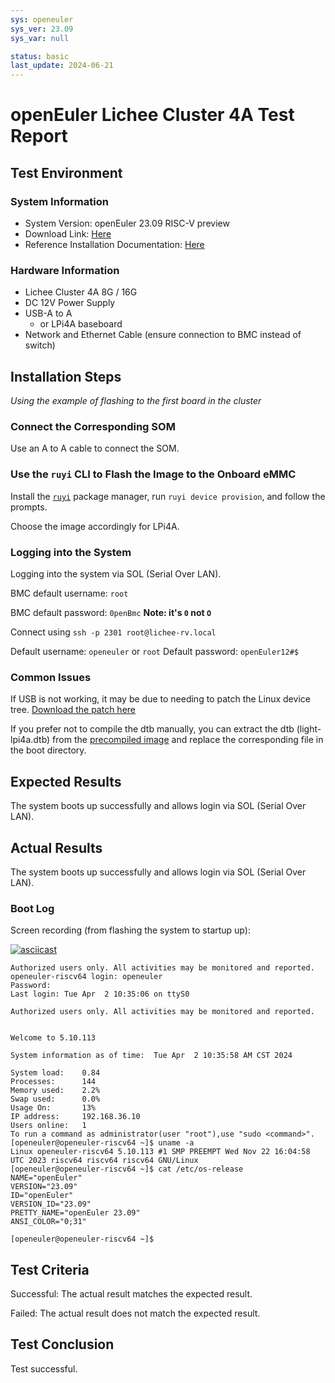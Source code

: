 ```yaml
---
sys: openeuler
sys_ver: 23.09
sys_var: null

status: basic
last_update: 2024-06-21
---
```


# openEuler Lichee Cluster 4A Test Report

## Test Environment

### System Information

- System Version: openEuler 23.09 RISC-V preview
- Download Link: [Here](https://mirror.iscas.ac.cn/openeuler-sig-riscv/openEuler-RISC-V/preview/openEuler-23.09-V1-riscv64/lpi4a/)
- Reference Installation Documentation: [Here](https://revyos.github.io/)

### Hardware Information

- Lichee Cluster 4A 8G / 16G
- DC 12V Power Supply
- USB-A to A
    - or LPi4A baseboard
- Network and Ethernet Cable (ensure connection to BMC instead of switch)

## Installation Steps

*Using the example of flashing to the first board in the cluster*

### Connect the Corresponding SOM

Use an A to A cable to connect the SOM.

### Use the `ruyi` CLI to Flash the Image to the Onboard eMMC

Install the [`ruyi`](https://github.com/ruyisdk/ruyi) package manager, run `ruyi device provision`, and follow the prompts.

Choose the image accordingly for LPi4A.

### Logging into the System

Logging into the system via SOL (Serial Over LAN).

BMC default username: `root`

BMC default password: `0penBmc` **Note: it's `0` not `O`**

Connect using `ssh -p 2301 root@lichee-rv.local`

Default username: `openeuler` or `root`
Default password: `openEuler12#$`

### Common Issues

If USB is not working, it may be due to needing to patch the Linux device tree. [Download the patch here](https://dl.sipeed.com/fileList/LICHEE/LicheeCluster4A/04_Firmware/lpi4a/src/linux/0001-arch-riscv-boot-dts-lpi4a-disable-i2c-io-expander-fo.patch)

If you prefer not to compile the dtb manually, you can extract the dtb (light-lpi4a.dtb) from the [precompiled image](https://dl.sipeed.com/shareURL/LICHEE/LicheeCluster4A/04_Firmware/lpi4a/bin) and replace the corresponding file in the boot directory.

## Expected Results

The system boots up successfully and allows login via SOL (Serial Over LAN).

## Actual Results

The system boots up successfully and allows login via SOL (Serial Over LAN).

### Boot Log

Screen recording (from flashing the system to startup up):

[![asciicast](https://asciinema.org/a/PtLMh7Dm2RX3C4RPoTajplYbj.svg)](https://asciinema.org/a/PtLMh7Dm2RX3C4RPoTajplYbj)

```log
Authorized users only. All activities may be monitored and reported.
openeuler-riscv64 login: openeuler
Password: 
Last login: Tue Apr  2 10:35:06 on ttyS0

Authorized users only. All activities may be monitored and reported.


Welcome to 5.10.113

System information as of time:  Tue Apr  2 10:35:58 AM CST 2024

System load:    0.84
Processes:      144
Memory used:    2.2%
Swap used:      0.0%
Usage On:       13%
IP address:     192.168.36.10
Users online:   1
To run a command as administrator(user "root"),use "sudo <command>".
[openeuler@openeuler-riscv64 ~]$ uname -a
Linux openeuler-riscv64 5.10.113 #1 SMP PREEMPT Wed Nov 22 16:04:58 UTC 2023 riscv64 riscv64 riscv64 GNU/Linux
[openeuler@openeuler-riscv64 ~]$ cat /etc/os-release 
NAME="openEuler"
VERSION="23.09"
ID="openEuler"
VERSION_ID="23.09"
PRETTY_NAME="openEuler 23.09"
ANSI_COLOR="0;31"

[openeuler@openeuler-riscv64 ~]$ 

```

## Test Criteria

Successful: The actual result matches the expected result.

Failed: The actual result does not match the expected result.

## Test Conclusion

Test successful.
